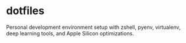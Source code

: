 # dotfiles
Personal development environment setup with zshell, pyenv, virtualenv, deep learning tools, and Apple Silicon optimizations.
